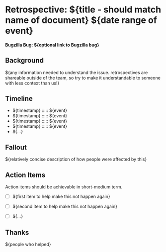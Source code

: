 # Retrospective: ${title - should match name of document} ${date range of event}
#### Bugzilla Bug: ${optional link to Bugzilla bug}

## Background

${any information needed to understand the issue. retrospectives are shareable outside of the team, so try to make it understandable to someone with less context than us!}


## Timeline
  - ${timestamp} ::::: ${event}
  - ${timestamp} ::::: ${event}
  - ${timestamp} ::::: ${event}
  - ${timestamp} ::::: ${event}
  - ${...}

## Fallout

${relatively concise description of how people were affected by this}


## Action Items

Action items should be achievable in short-medium term.

- [ ] ${first item to help make this not happen again}
- [ ] ${second item to help make this not happen again}
- [ ] ${...}


## Thanks
${people who helped}
